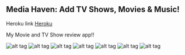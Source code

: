 ## Media Haven: Add TV Shows, Movies & Music!

Heroku link [Heroku](http://avyishihaven.herokuapp.com)

My Movie and TV Show review app!!

![alt tag](https://cloud.githubusercontent.com/assets/6601494/5986990/1cc6fbb4-a8c9-11e4-8397-4095040983e7.jpg) 
![alt tag](https://cloud.githubusercontent.com/assets/6601494/5790442/6d647104-9e4d-11e4-9fe0-3516296f5b80.jpg)
![alt tag](https://cloud.githubusercontent.com/assets/6601494/5790446/6d685d8c-9e4d-11e4-9fc3-77fc38dcbecc.jpg)
![alt tag](https://cloud.githubusercontent.com/assets/6601494/5790443/6d64a71e-9e4d-11e4-8284-01e91e57396c.jpg)
![alt tag](https://cloud.githubusercontent.com/assets/6601494/5986991/2184557a-a8c9-11e4-8dde-8295b1796787.jpg)
![alt tag](https://cloud.githubusercontent.com/assets/6601494/5790445/6d655204-9e4d-11e4-9c03-a1810efd6ec4.jpg)
![alt tag](https://cloud.githubusercontent.com/assets/6601494/5790447/6d739bac-9e4d-11e4-8405-1de195c071c2.jpg)